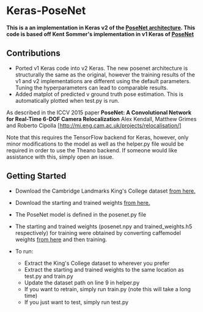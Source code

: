 # Keras-PoseNet
**This is a an implementation in Keras v2 of the [PoseNet architecture](http://mi.eng.cam.ac.uk/projects/relocalisation/). This code is based off Kent Sommer's implementation in v1 Keras of [PoseNet](https://github.com/kentsommer/keras-posenet)**

## Contributions

 * Ported v1 Keras code into v2 Keras. The new posenet architecture is structurally the same as the original, however the training results of the v1 and v2 implementations are different using the default parameters. Tuning the hyperparameters can lead to comparable results. 
 * Added matplot of predicted v ground truth pose estimation. This is automatically plotted when test.py is run.


As described in the ICCV 2015 paper **PoseNet: A Convolutional Network for Real-Time 6-DOF Camera Relocalization** Alex Kendall, Matthew Grimes and Roberto Cipolla [http://mi.eng.cam.ac.uk/projects/relocalisation/]

Note that this requires the TensorFlow backend for Keras, however, only minor modifications to the model as well as the helper.py file would be required in order to use the Theano backend. If someone would like assistance with this, simply open an issue. 

## Getting Started

 * Download the Cambridge Landmarks King's College dataset [from here.](https://www.repository.cam.ac.uk/handle/1810/251342)

 * Download the starting and trained weights [from here.](https://drive.google.com/file/d/0B5DVPd_zGgc8RU82RkNLWUVOLWc/view?usp=sharing)

 * The PoseNet model is defined in the posenet.py file

 * The starting and trained weights (posenet.npy and trained_weights.h5 respectively) for training were obtained by converting caffemodel weights [from here](http://vision.princeton.edu/pvt/GoogLeNet/Places/) and then training.

 * To run:
   * Extract the King's College dataset to wherever you prefer
   * Extract the starting and trained weights to the same location as test.py and train.py
   * Update the dataset path on line 9 in helper.py
   * If you want to retrain, simply run train.py (note this will take a long time)
   * If you just want to test, simply run test.py 
